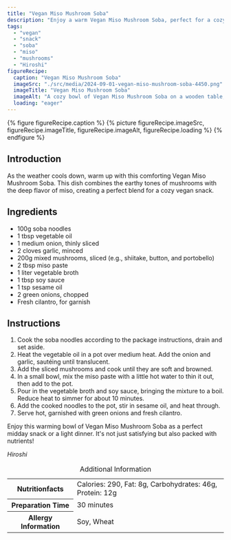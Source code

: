 ```yaml
---
title: "Vegan Miso Mushroom Soba"
description: "Enjoy a warm Vegan Miso Mushroom Soba, perfect for a cozy snack. This dish blends miso and mushrooms with soba noodles for a delicious vegan treat."
tags:
  - "vegan"
  - "snack"
  - "soba"
  - "miso"
  - "mushrooms"
  - "Hiroshi"
figureRecipe: 
  caption: "Vegan Miso Mushroom Soba"
  imageSrc: "./src/media/2024-09-01-vegan-miso-mushroom-soba-4450.png"
  imageTitle: "Vegan Miso Mushroom Soba"
  imageAlt: "A cozy bowl of Vegan Miso Mushroom Soba on a wooden table, with mushrooms, onion, cilantro, chopsticks, and a napkin under soft light."
  loading: "eager"
---
```


{% figure figureRecipe.caption %}
{% picture figureRecipe.imageSrc, figureRecipe.imageTitle, figureRecipe.imageAlt, figureRecipe.loading %}
{% endfigure %}

## Introduction

As the weather cools down, warm up with this comforting Vegan Miso Mushroom Soba. This dish combines the earthy tones of mushrooms with the deep flavor of miso, creating a perfect blend for a cozy vegan snack.

## Ingredients

- 100g soba noodles
- 1 tbsp vegetable oil
- 1 medium onion, thinly sliced
- 2 cloves garlic, minced
- 200g mixed mushrooms, sliced (e.g., shiitake, button, and portobello)
- 2 tbsp miso paste
- 1 liter vegetable broth
- 1 tbsp soy sauce
- 1 tsp sesame oil
- 2 green onions, chopped
- Fresh cilantro, for garnish

## Instructions

1. Cook the soba noodles according to the package instructions, drain and set aside.
2. Heat the vegetable oil in a pot over medium heat. Add the onion and garlic, sautéing until translucent.
3. Add the sliced mushrooms and cook until they are soft and browned.
4. In a small bowl, mix the miso paste with a little hot water to thin it out, then add to the pot.
5. Pour in the vegetable broth and soy sauce, bringing the mixture to a boil. Reduce heat to simmer for about 10 minutes.
6. Add the cooked noodles to the pot, stir in sesame oil, and heat through.
7. Serve hot, garnished with green onions and fresh cilantro.

Enjoy this warming bowl of Vegan Miso Mushroom Soba as a perfect midday snack or a light dinner. It's not just satisfying but also packed with nutrients!

*Hiroshi*

<table><caption class='sr-only'>Additional Information</caption><tr><th>Nutritionfacts</th><td>Calories: 290, Fat: 8g, Carbohydrates: 46g, Protein: 12g&nbsp;</td></tr><tr><th>Preparation Time</th><td>30 minutes&nbsp;</td></tr><tr><th>Allergy Information</th><td>Soy, Wheat&nbsp;</td></tr></table>


